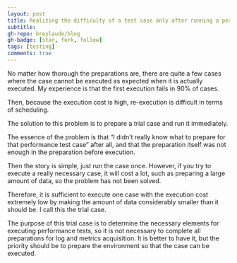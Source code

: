 ```yaml
---
layout: post
title: Realizing the difficulty of a test case only after running a performace test
subtitle:
gh-repo: breylaude/blog
gh-badge: [star, fork, follow]
tags: [testing]
comments: true
---
```


No matter how thorough the preparations are, there are quite a few cases where the case cannot be executed as expected when it is actually executed. My experience is that the first execution fails in 90% of cases.

Then, because the execution cost is high, re-execution is difficult in terms of scheduling.

The solution to this problem is to prepare a trial case and run it immediately.

The essence of the problem is that “I didn’t really know what to prepare for that performance test case” after all, and that the preparation itself was not enough in the preparation before execution.

Then the story is simple, just run the case once. However, if you try to execute a really necessary case, it will cost a lot, such as preparing a large amount of data, so the problem has not been solved.

Therefore, it is sufficient to execute one case with the execution cost extremely low by making the amount of data considerably smaller than it should be. I call this the trial case.

The purpose of this trial case is to determine the necessary elements for executing performance tests, so it is not necessary to complete all preparations for log and metrics acquisition. It is better to have it, but the priority should be to prepare the environment so that the case can be executed.
